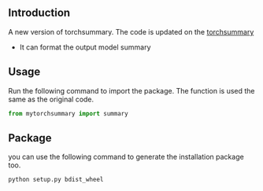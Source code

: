 ## Introduction
A new version of torchsummary. The code is updated on the [torchsummary](https://github.com/sksq96/pytorch-summary)

 - It can format the output model summary

## Usage
Run the following command to import the package. The function is used the same as the original code.
```python
from mytorchsummary import summary
```

## Package
you can use the following command to generate the installation package too.
```python
python setup.py bdist_wheel
```
